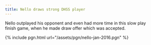 ```yaml
---
title: Nello draws strong DHSS player
---
```

Nello outplayed his opponent and even had more time in this slow play finish game, when he made draw offer which was accepted.

{% include pgn.html url="/assets/pgn/nello-jan-2016.pgn" %}
